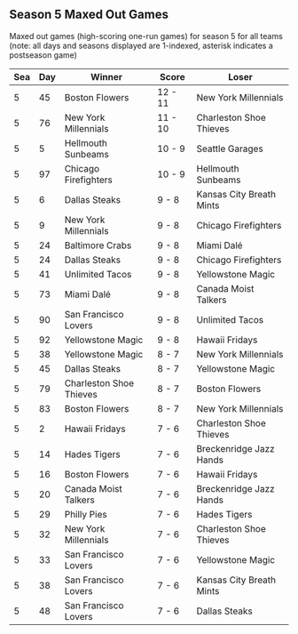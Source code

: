 ## Season 5 Maxed Out Games



Maxed out games (high-scoring one-run games) for season 5 for all teams (note: all days and seasons displayed are 1-indexed, asterisk indicates a postseason game)


| Sea | Day | Winner | Score | Loser | 
| ------ |------ |------ |------ |------ |
| 5 | 45 | Boston Flowers | 12 - 11 | New York Millennials | 
| 5 | 76 | New York Millennials | 11 - 10 | Charleston Shoe Thieves | 
| 5 | 5 | Hellmouth Sunbeams | 10 - 9 | Seattle Garages | 
| 5 | 97 | Chicago Firefighters | 10 - 9 | Hellmouth Sunbeams | 
| 5 | 6 | Dallas Steaks | 9 - 8 | Kansas City Breath Mints | 
| 5 | 9 | New York Millennials | 9 - 8 | Chicago Firefighters | 
| 5 | 24 | Baltimore Crabs | 9 - 8 | Miami Dalé | 
| 5 | 24 | Dallas Steaks | 9 - 8 | Chicago Firefighters | 
| 5 | 41 | Unlimited Tacos | 9 - 8 | Yellowstone Magic | 
| 5 | 73 | Miami Dalé | 9 - 8 | Canada Moist Talkers | 
| 5 | 90 | San Francisco Lovers | 9 - 8 | Unlimited Tacos | 
| 5 | 92 | Yellowstone Magic | 9 - 8 | Hawaii Fridays | 
| 5 | 38 | Yellowstone Magic | 8 - 7 | New York Millennials | 
| 5 | 45 | Dallas Steaks | 8 - 7 | Yellowstone Magic | 
| 5 | 79 | Charleston Shoe Thieves | 8 - 7 | Boston Flowers | 
| 5 | 83 | Boston Flowers | 8 - 7 | New York Millennials | 
| 5 | 2 | Hawaii Fridays | 7 - 6 | Charleston Shoe Thieves | 
| 5 | 14 | Hades Tigers | 7 - 6 | Breckenridge Jazz Hands | 
| 5 | 16 | Boston Flowers | 7 - 6 | Hawaii Fridays | 
| 5 | 20 | Canada Moist Talkers | 7 - 6 | Breckenridge Jazz Hands | 
| 5 | 29 | Philly Pies | 7 - 6 | Hades Tigers | 
| 5 | 32 | New York Millennials | 7 - 6 | Charleston Shoe Thieves | 
| 5 | 33 | San Francisco Lovers | 7 - 6 | Yellowstone Magic | 
| 5 | 38 | San Francisco Lovers | 7 - 6 | Kansas City Breath Mints | 
| 5 | 48 | San Francisco Lovers | 7 - 6 | Dallas Steaks | 



